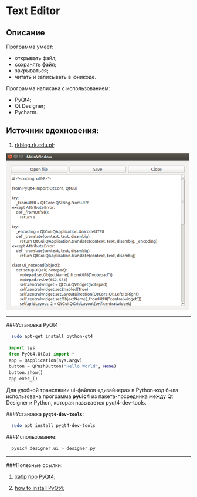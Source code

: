 # Text Editor

## Описание

Программа умеет:

  * открывать файл;
  * сохранять файл;
  * закрываться;
  * читать и записывать в юникоде.
  
Программа написана с использованием:

  * PyQt4;
  * Qt Designer;
  * Pycharm.

## Источник вдохновения:

1) [rkblog.rk.edu.pl][id];

[id]:http://www.rkblog.rk.edu.pl/w/p/simple-text-editor-pyqt4/


<img src="https://github.com/Muhammadsafarali/TextEditor/blob/master/TextEditor.png" width="500">

  ***
###Установка PyQt4

```bash
  sudo apt-get install python-qt4
```

```python
 import sys
 from PyQt4.QtGui import *
 app = QApplication(sys.argv)
 button = QPushButton("Hello World", None)
 button.show()
 app.exec_()
```

Для удобной трансляции ui-файлов «дизайнера» в Python-код была использована программа **pyuic4** 
из пакета-посредника между Qt Designer и Python, которая называется pyqt4-dev-tools.

###Установка **`pyqt4-dev-tools`**:

```bash
  sudo apt install pyqt4-dev-tools
```  
  
###Использование:

```bash
  pyuic4 designer.ui > designer.py
```  
  
  ***
###Полезные ссылки:

1) [хабр про PyQt4][id1];

2) [how to install PyQt4][id2];




[id1]:https://habrahabr.ru/post/75226/
[id2]:http://www.saltycrane.com/blog/2008/01/how-to-install-pyqt4-on-ubuntu-linux/
